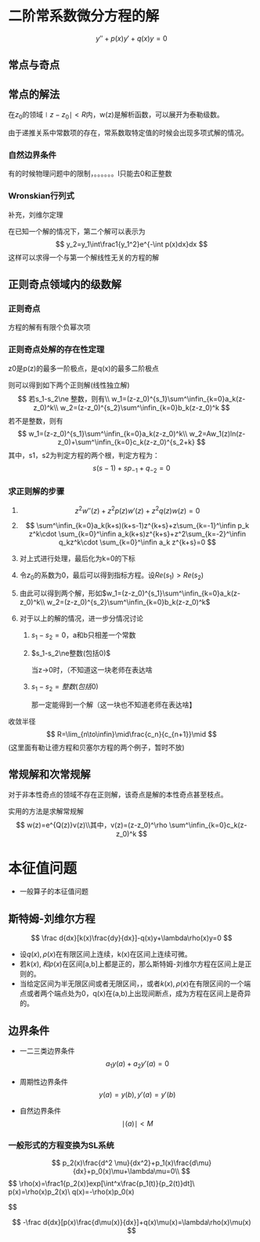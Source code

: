 # 二阶常系数微分方程的解

$$
y''+p(x)y'+q(x)y=0
$$



## 常点与奇点



## 常点的解法

在$z_0$的领域$\mid z-z_0\mid<R$内，w(z)是解析函数，可以展开为泰勒级数。

由于递推关系中常数项的存在，常系数取特定值的时候会出现多项式解的情况。

### 自然边界条件

有的时候物理问题中的限制，。。。。。。l只能去0和正整数

### Wronskian行列式

补充，刘维尔定理

在已知一个解的情况下，第二个解可以表示为
$$
y_2=y_1\int\frac1{y_1^2}e^{-\int p(x)dx}dx
$$
这样可以求得一个与第一个解线性无关的方程的解

## 正则奇点领域内的级数解

### 正则奇点

方程的解有有限个负幂次项

### 正则奇点处解的存在性定理

z0是p(z)的最多一阶极点，是q(x)的最多二阶极点

则可以得到如下两个正则解(线性独立解)
$$
若s_1-s_2\ne 整数，则有\\
w_1=(z-z_0)^{s_1}\sum^\infin_{k=0}a_k(z-z_0)^k\\
w_2=(z-z_0)^{s_2}\sum^\infin_{k=0}b_k(z-z_0)^k
$$
若不是整数，则有
$$
w_1=(z-z_0)^{s_1}\sum^\infin_{k=0}a_k(z-z_0)^k\\
w_2=Aw_1(z)ln(z-z_0)+\sum^\infin_{k=0}c_k(z-z_0)^{s_2+k}
$$
其中，s1，s2为判定方程的两个根，判定方程为：
$$
s(s-1)+sp_{-1}+q_{-2}=0
$$

### 求正则解的步骤

1. $$
   z^2w''(z)+z^2p(z)w'(z)+z^2q(z)w(z)=0
   $$

   

2. $$
   \sum^\infin_{k=0}a_k(k+s)(k+s-1)z^{k+s}+z\sum_{k=-1}^\infin p_k z^k\cdot \sum_{k=0}^\infin a_k(k+s)z^{k+s}+z^2\sum_{k=-2}^\infin q_kz^k\cdot \sum_{k=0}^\infin a_k z^{k+s}=0
   $$

3. 对上式进行处理，最后化为k=0的下标

4. 令$z_0$的系数为0，最后可以得到指标方程。设$Re(s_1)>Re(s_2)$

5. 由此可以得到两个解，形如$w_1=(z-z_0)^{s_1}\sum^\infin_{k=0}a_k(z-z_0)^k\\
   w_2=(z-z_0)^{s_2}\sum^\infin_{k=0}b_k(z-z_0)^k$

6. 对于以上的解的情况，进一步分情况讨论

   1. $s_1-s_2=0$，a和b只相差一个常数

   2. $s_1-s_2\ne整数(包括0)$ 

      当z->0时，（不知道这一块老师在表达啥

   3. $s_1-s_2=整数(包括0)$ 

      那一定能得到一个解（这一块也不知道老师在表达啥】

收敛半径
$$
R=\lim_{n\to\infin}\mid\frac{c_n}{c_{n+1}}\mid
$$
(这里面有勒让德方程和贝塞尔方程的两个例子，暂时不放)

 ## 常规解和次常规解

对于非本性奇点的领域不存在正则解，该奇点是解的本性奇点甚至枝点。

实用的方法是求解常规解
$$
w(z)=e^{Q(z)}v(z)\\其中，v(z)=(z-z_0)^\rho \sum^\infin_{k=0}c_k(z-z_0)^k
$$

# 本征值问题

+ 一般算子的本征值问题



## 斯特姆-刘维尔方程

$$
\frac d{dx}[k(x)\frac{dy}{dx}]-q(x)y+\lambda\rho(x)y=0
$$

+ 设$q(x),\rho(x)$在有限区间上连续，k(x)在区间上连续可微。
+ 若$k(x),和\rho(x)$在区间[a,b]上都是正的，那么斯特姆-刘维尔方程在区间上是正则的。
+ 当给定区间为半无限区间或者无限区间，，或者$k(x),\rho(x)$在有限区间的一个端点或者两个端点处为0，q(x)在(a,b)上出现间断点，成为方程在区间上是奇异的。



## 边界条件

+ 一二三类边界条件
  $$
  a_1y(a)+a_2y'(a)=0
  $$

+ 周期性边界条件
  $$
  y(a)=y(b),y'(a)=y'(b)
  $$

+ 自然边界条件
  $$
  \mid(a)\mid<M 
  $$



### 一般形式的方程变换为SL系统

$$
p_2(x)\frac{d^2 \mu}{dx^2}+p_1(x)\frac{d\mu}{dx}+p_0(x)\mu+\lambda\mu=0\\
$$
$$
\rho(x)=\frac1{p_2(x)}exp[\int^x\frac{p_1(t)}{p_2(t)}dt]\\
p(x)=\rho(x)p_2(x)\\
q(x)=-\rho(x)p_0(x)

$$



$$
-\frac d{dx}[p(x)\frac{d\mu(x)}{dx}]+q(x)\mu(x)=\lambda\rho(x)\mu(x)
$$
